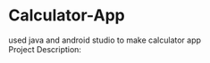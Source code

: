 # Calculator-App
used java and android studio to make calculator app </br>
Project Description: <a href = "Calculator Project Description.pdf">
